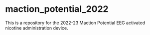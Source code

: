 # maction_potential_2022

This is a repository for the 2022-23 Maction Potential EEG activated nicotine administration device.